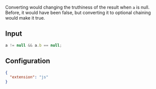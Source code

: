
Converting would changing the truthiness of the result when `a` is null.
Before, it would have been false, but converting it to optional chaining
would make it true.

## Input
```javascript input
a != null && a.b == null;
```

## Configuration
```json configuration
{
  "extension": "js"
}
```